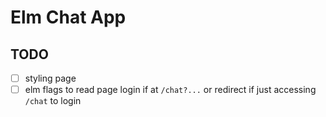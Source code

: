 # Elm Chat App

## TODO
* [ ] styling page 
* [ ] elm flags to read page login if at `/chat?...` or redirect if just accessing `/chat` to login
